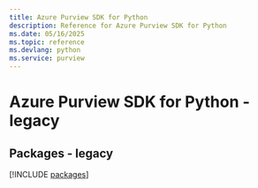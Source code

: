 ```yaml
---
title: Azure Purview SDK for Python
description: Reference for Azure Purview SDK for Python
ms.date: 05/16/2025
ms.topic: reference
ms.devlang: python
ms.service: purview
---
```

# Azure Purview SDK for Python - legacy
## Packages - legacy
[!INCLUDE [packages](purview-index.md)]